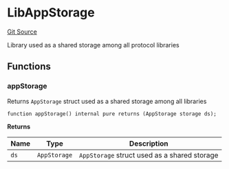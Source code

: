 # LibAppStorage
[Git Source](https://github.com/ubiquity/ubiquity-dollar/blob/10739ec9952bac4f588bde7bc4ca191d941f1dc7/src/dollar/libraries/LibAppStorage.sol)

Library used as a shared storage among all protocol libraries


## Functions
### appStorage

Returns `AppStorage` struct used as a shared storage among all libraries


```solidity
function appStorage() internal pure returns (AppStorage storage ds);
```
**Returns**

|Name|Type|Description|
|----|----|-----------|
|`ds`|`AppStorage`|`AppStorage` struct used as a shared storage|


